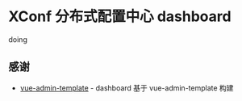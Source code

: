 # XConf 分布式配置中心 dashboard

doing

## 感谢

- [vue-admin-template](https://github.com/PanJiaChen/vue-admin-template) - dashboard 基于 vue-admin-template 构建

